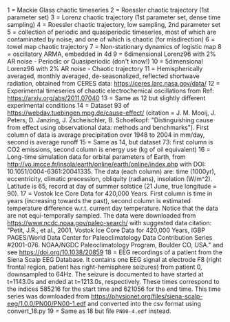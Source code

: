 1 = Mackie Glass chaotic timeseries
2 = Roessler chaotic trajectory (1st parameter set)
3 = Lorenz chaotic trajectory (1st parameter set, dense time sampling)
4 = Roessler chaotic trajectory, low sampling, 2nd parameter set
5 = collection of periodic and quasiperiodic timeseries, most of which are contaminated by noise, and one of which is chaotic (for misdirection)
6 = towel map chaotic trajectory
7 = Non-stationary dynamics of logistic map
8 = oscillatory ARMA, embedded in 4d
9 = 6dimensional Lorenz96 with 2% AR noise - Periodic or Quasiperiodic (don't know!)
10 = 5dimensional Lorenz96 with 2% AR noise - Chaotic trajectory
11 = Hemispherically averaged, monthly averaged, de-seasonalized, reflected shortwave radiation, obtained from CERES data: https://ceres.larc.nasa.gov/data/
12 = Experimental timeseries of chaotic electrochemical oscillations from Ref: https://arxiv.org/abs/2011.07040
13 = Same as 12 but slightly different experimental conditions
14 = Dataset 93 of https://webdav.tuebingen.mpg.de/cause-effect/ (citation = J. M. Mooij, J. Peters, D. Janzing, J. Zscheischler, B. Schoelkopf: "Distinguishing cause from effect using observational data: methods and benchmarks"). First column of data is average precipitation over 1948 to 2004 in mm/day, second is average runoff
15 = Same as 14, but dataset 73: first column is CO2 emissions, second column is energy use (kg of oil equivalent)
16 = Long-time simulation data for orbital parameters of Earth, from http://vo.imcce.fr/insola/earth/online/earth/online/index.php with DOI: 10.1051/0004-6361:20041335. The data (each column) are: time (1000yr), eccentricity, climatic precession, obliquity (radians), insolation (W/m^2). Latitude is 65, record at day of summer solstice (21 June, true longitude = 90).
17 = Vostok Ice Core Data for 420,000 Years. First column is time in years (increasing towards the past), second column is estimated temperature difference w.r.t. current day temperature. Notice that the data are not equi-temporally sampled. The data were downloaded from https://www.ncdc.noaa.gov/paleo-search/ with suggested data citation: "Petit, J.R., et al., 2001, Vostok Ice Core Data for 420,000 Years, IGBP PAGES/World Data Center for Paleoclimatology Data Contribution Series #2001-076. NOAA/NGDC Paleoclimatology Program, Boulder CO, USA." and see https://doi.org/10.1038/20859
18 = EEG recordings of a patient from the Siena Scalp EEG Database. It contains one EEG signal at electrode F8 (right frontal region, patient has right-hemisphere seizures) from patient 0, downsampled to 64Hz. The seizure is documented to have started at t=1143.0s and ended at t=1213.0s, respectively. These times correspond to the indices 585216 for the start time and 621056 for the end time. This time series was downloaded from https://physionet.org/files/siena-scalp-eeg/1.0.0/PN00/PN00-1.edf and converted into the csv format using convert_18.py
19 = Same as 18 but file `PN00-4.edf` instead.